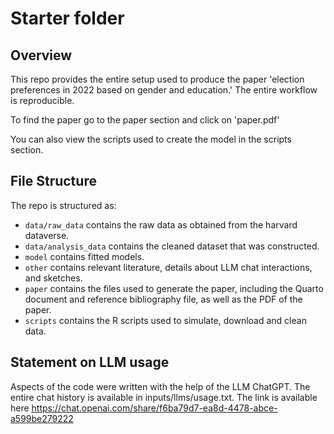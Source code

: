 # Starter folder

## Overview

This repo provides the entire setup used to produce the paper 'election preferences in 2022 based on gender and education.' The entire workflow is reproducible. 

To find the paper go to the paper section and click on 'paper.pdf'

You can also view the scripts used to create the model in the scripts section.


## File Structure

The repo is structured as:

-   `data/raw_data` contains the raw data as obtained from the harvard dataverse.
-   `data/analysis_data` contains the cleaned dataset that was constructed.
-   `model` contains fitted models. 
-   `other` contains relevant literature, details about LLM chat interactions, and sketches.
-   `paper` contains the files used to generate the paper, including the Quarto document and reference bibliography file, as well as the PDF of the paper. 
-   `scripts` contains the R scripts used to simulate, download and clean data.


## Statement on LLM usage

Aspects of the code were written with the help of the LLM ChatGPT. The entire chat history is available in inputs/llms/usage.txt. The link is available here https://chat.openai.com/share/f6ba79d7-ea8d-4478-abce-a599be279222
